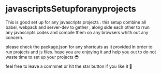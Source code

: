 # javascriptsSetupforanyprojects

This is good set up for any javascripts projects . 
this setup combine all babel, webpack and server-dev to gether , along side each other to rrun any javascripts codes and compile them on any browsers whith out any concern. 

please check the package.json for any shortcuts as it provided in order to run projects and js files. hope you are enjoying it and help you out to do not waste time to set up your projects 😎

feel free to leave a commnet or hit the star button if you like it 🤣

